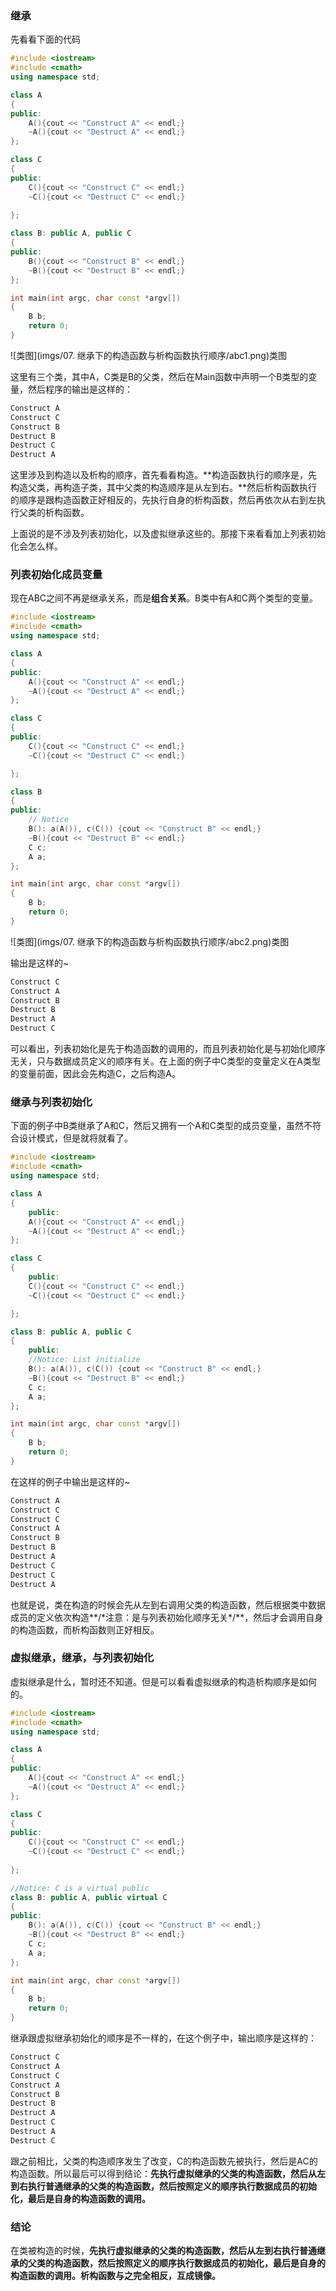 ### 继承

先看看下面的代码

```c++
#include <iostream>
#include <cmath>
using namespace std;

class A
{
public:
	A(){cout << "Construct A" << endl;}
	~A(){cout << "Destruct A" << endl;}
};

class C
{
public:
	C(){cout << "Construct C" << endl;}
	~C(){cout << "Destruct C" << endl;}
	
};

class B: public A, public C
{
public:
	B(){cout << "Construct B" << endl;}
	~B(){cout << "Destruct B" << endl;}
};

int main(int argc, char const *argv[])
{
	B b;
	return 0;
}
```

![类图](imgs/07. 继承下的构造函数与析构函数执行顺序/abc1.png)类图

这里有三个类，其中A，C类是B的父类，然后在Main函数中声明一个B类型的变量，然后程序的输出是这样的：

```bash
Construct A
Construct C
Construct B
Destruct B
Destruct C
Destruct A
```

这里涉及到构造以及析构的顺序，首先看看构造。**构造函数执行的顺序是，先构造父类，再构造子类，其中父类的构造顺序是从左到右。**然后析构函数执行的顺序是跟构造函数正好相反的，先执行自身的析构函数，然后再依次从右到左执行父类的析构函数。

上面说的是不涉及列表初始化，以及虚拟继承这些的。那接下来看看加上列表初始化会怎么样。

### 列表初始化成员变量

现在ABC之间不再是继承关系，而是**组合关系**。B类中有A和C两个类型的变量。

```c++
#include <iostream>
#include <cmath>
using namespace std;

class A
{
public:
    A(){cout << "Construct A" << endl;}
    ~A(){cout << "Destruct A" << endl;}
};

class C
{
public:
    C(){cout << "Construct C" << endl;}
    ~C(){cout << "Destruct C" << endl;}

};

class B
{
public:
    // Notice
    B(): a(A()), c(C()) {cout << "Construct B" << endl;}
    ~B(){cout << "Destruct B" << endl;}
    C c;
    A a;
};

int main(int argc, char const *argv[])
{
    B b;
    return 0;
}
```

![类图](imgs/07. 继承下的构造函数与析构函数执行顺序/abc2.png)类图

输出是这样的~

```bash
Construct C
Construct A
Construct B
Destruct B
Destruct A
Destruct C
```

可以看出，列表初始化是先于构造函数的调用的，而且列表初始化是与初始化顺序无关，只与数据成员定义的顺序有关。在上面的例子中C类型的变量定义在A类型的变量前面，因此会先构造C，之后构造A。

### 继承与列表初始化

下面的例子中B类继承了A和C，然后又拥有一个A和C类型的成员变量，虽然不符合设计模式，但是就将就看了。

```c++
#include <iostream>
#include <cmath>
using namespace std;

class A
{
    public:
    A(){cout << "Construct A" << endl;}
    ~A(){cout << "Destruct A" << endl;}
};

class C
{
    public:
    C(){cout << "Construct C" << endl;}
    ~C(){cout << "Destruct C" << endl;}

};

class B: public A, public C
{
    public:
    //Notice: List initialize
    B(): a(A()), c(C()) {cout << "Construct B" << endl;}
    ~B(){cout << "Destruct B" << endl;}
    C c;
    A a;
};

int main(int argc, char const *argv[])
{
    B b;
    return 0;
}
```

在这样的例子中输出是这样的~

```bash
Construct A
Construct C
Construct C
Construct A
Construct B
Destruct B
Destruct A
Destruct C
Destruct C
Destruct A
```

也就是说，类在构造的时候会先从左到右调用父类的构造函数，然后根据类中数据成员的定义依次构造**/\*注意：是与列表初始化顺序无关\*/**，然后才会调用自身的构造函数，而析构函数则正好相反。

### 虚拟继承，继承，与列表初始化

虚拟继承是什么，暂时还不知道。但是可以看看虚拟继承的构造析构顺序是如何的。

```c++
#include <iostream>
#include <cmath>
using namespace std;

class A
{
public:
	A(){cout << "Construct A" << endl;}
	~A(){cout << "Destruct A" << endl;}
};

class C
{
public:
	C(){cout << "Construct C" << endl;}
	~C(){cout << "Destruct C" << endl;}
	
};

//Notice: C is a virtual public
class B: public A, public virtual C
{
public:
	B(): a(A()), c(C()) {cout << "Construct B" << endl;}
	~B(){cout << "Destruct B" << endl;}
	C c;
	A a;
};

int main(int argc, char const *argv[])
{
	B b;
	return 0;
}
```

继承跟虚拟继承初始化的顺序是不一样的，在这个例子中，输出顺序是这样的：

```bash
Construct C
Construct A
Construct C
Construct A
Construct B
Destruct B
Destruct A
Destruct C
Destruct A
Destruct C
```

跟之前相比，父类的构造顺序发生了改变，C的构造函数先被执行，然后是AC的构造函数。所以最后可以得到结论：**先执行虚拟继承的父类的构造函数，然后从左到右执行普通继承的父类的构造函数，然后按照定义的顺序执行数据成员的初始化，最后是自身的构造函数的调用。**

### 结论

在类被构造的时候，**先执行虚拟继承的父类的构造函数，然后从左到右执行普通继承的父类的构造函数，然后按照定义的顺序执行数据成员的初始化，最后是自身的构造函数的调用。析构函数与之完全相反，互成镜像。**